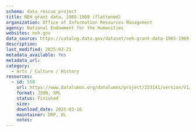 ```yaml
---
schema: data_rescue_project 
title: NEH grant data, 1965-1969 (flattened)
organization: Office of Information Resources Management
agency: National Endowment for the Humanities
websites: neh.gov
data_source: https://catalog.data.gov/dataset/neh-grant-data-1965-1969-flattened
description: 
last_modified: 2025-03-21
metadata_available: Yes
metadata_url: 
category:
  - Arts / Culture / History
resources:
  - id: 558
    url: https://www.datalumos.org/datalumos/project/223141/version/V1/view
    format: JSON, XML
    status: Finished
    size: 
    download_date: 2025-03-16
    maintainer: DRP, DL
    notes: 
---
```

